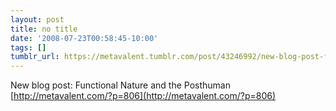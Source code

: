 ```yaml
---
layout: post
title: no title
date: '2008-07-23T00:58:45-10:00'
tags: []
tumblr_url: https://metavalent.tumblr.com/post/43246992/new-blog-post-functional-nature-and-the-posthuman
---
```

New blog post: Functional Nature and the Posthuman [http://metavalent.com/?p=806](http://metavalent.com/?p=806)

